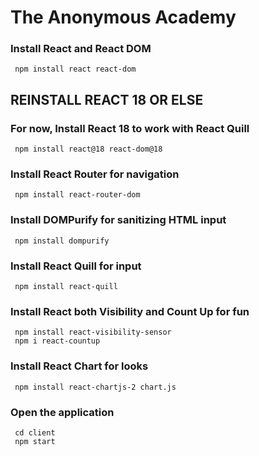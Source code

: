 # The Anonymous Academy

### Install React and React DOM
```
 npm install react react-dom
```

## REINSTALL REACT 18 OR ELSE
### For now, Install React 18 to work with React Quill
```
 npm install react@18 react-dom@18
```

### Install React Router for navigation
```
 npm install react-router-dom
```

### Install DOMPurify for sanitizing HTML input
```
 npm install dompurify
```

### Install React Quill for input
```
 npm install react-quill
```

### Install React both Visibility and Count Up for fun 
```
 npm install react-visibility-sensor
 npm i react-countup
```

### Install React Chart for looks 
```
 npm install react-chartjs-2 chart.js
```

### Open the application
```
 cd client
 npm start
```